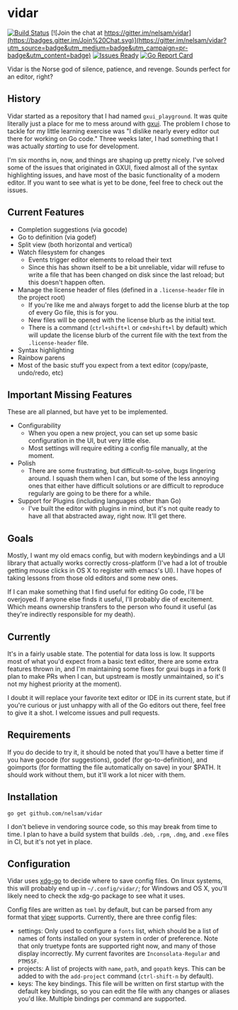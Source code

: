 # vidar

[![Build Status](https://travis-ci.org/nelsam/vidar.svg?branch=master)](https://travis-ci.org/nelsam/vidar)
[![Join the chat at https://gitter.im/nelsam/vidar](https://badges.gitter.im/Join%20Chat.svg)](https://gitter.im/nelsam/vidar?utm_source=badge&utm_medium=badge&utm_campaign=pr-badge&utm_content=badge)
[![Issues Ready](https://badge.waffle.io/nelsam/vidar.svg?label=ready&title=Ready)](http://waffle.io/nelsam/vidar)
[![Go Report Card](https://goreportcard.com/badge/github.com/nelsam/vidar)](https://goreportcard.com/report/github.com/nelsam/vidar)

Vidar is the Norse god of silence, patience, and revenge.  Sounds perfect for an editor, right?

## History

Vidar started as a repository that I had named `gxui_playground`.  It was quite literally just a
place for me to mess around with [gxui](https://github.com/google/gxui).  The problem I chose to tackle
for my little learning exercise was "I dislike nearly every editor out there for working on Go
code."  Three weeks later, I had something that I was actually *starting* to use for development.

I'm six months in, now, and things are shaping up pretty nicely.  I've solved some of the issues
that originated in GXUI, fixed almost all of the syntax highlighting issues, and have most of the
basic functionality of a modern editor.  If you want to see what is yet to be done, feel free
to check out the issues.

## Current Features

- Completion suggestions (via gocode)
- Go to definition (via godef)
- Split view (both horizontal and vertical)
- Watch filesystem for changes
  - Events trigger editor elements to reload their text
  - Since this has shown itself to be a bit unreliable, vidar will refuse to write a file that
    has been changed on disk since the last reload; but this doesn't happen often.
- Manage the license header of files (defined in a `.license-header` file in the project root)
  - If you're like me and always forget to add the license blurb at the top of every Go file,
    this is for you.
  - New files will be opened with the license blurb as the initial text.
  - There is a command (`ctrl+shift+l` or `cmd+shift+l` by default) which will update the
    license blurb of the current file with the text from the `.license-header` file.
- Syntax highlighting
- Rainbow parens
- Most of the basic stuff you expect from a text editor (copy/paste, undo/redo, etc)

## Important Missing Features

These are all planned, but have yet to be implemented.

- Configurability
  - When you open a new project, you can set up some basic configuration in the UI, but very
    little else.
  - Most settings will require editing a config file manually, at the moment.
- Polish
  - There are some frustrating, but difficult-to-solve, bugs lingering around.  I squash them
    when I can, but some of the less annoying ones that either have difficult solutions or are
    difficult to reproduce regularly are going to be there for a while.
- Support for Plugins (including languages other than Go)
  - I've built the editor with plugins in mind, but it's not quite ready to have all that
    abstracted away, right now.  It'll get there.

## Goals

Mostly, I want my old emacs config, but with modern keybindings and a UI library that actually
works correctly cross-platform (I've had a lot of trouble getting mouse clicks in OS X to
register with emacs's UI).  I have hopes of taking lessons from those old editors and some new
ones.

If I can make something that I find useful for editing Go code, I'll be overjoyed.  If anyone
else finds it useful, I'll probably die of excitement.  Which means ownership transfers to the
person who found it useful (as they're indirectly responsible for my death).

## Currently

It's in a fairly usable state.  The potential for data loss is low.  It supports most of what
you'd expect from a basic text editor, there are some extra features thrown in, and I'm
maintaining some fixes for gxui bugs in a fork (I plan to make PRs when I can, but upstream
is mostly unmaintained, so it's not my highest priority at the moment).

I doubt it will replace your favorite text editor or IDE in its current state, but if you're
curious or just unhappy with all of the Go editors out there, feel free to give it a shot.
I welcome issues and pull requests.

## Requirements

If you do decide to try it, it should be noted that you'll have a better time if you have
gocode (for suggestions), godef (for go-to-definition), and goimports (for formatting the
file automatically on save) in your $PATH.  It should work without them, but it'll work a
lot nicer with them.

## Installation

`go get github.com/nelsam/vidar`

I don't believe in vendoring source code, so this may break from time to time.  I plan
to have a build system that builds `.deb`, `.rpm`, `.dmg`, and `.exe` files in CI, but
it's not yet in place.

## Configuration

Vidar uses [xdg-go](https://github.com/casimir/xdg-go) to decide where to save config
files.  On linux systems, this will probably end up in `~/.config/vidar/`; for Windows
and OS X, you'll likely need to check the xdg-go package to see what it uses.

Config files are written as `toml` by default, but can be parsed from any format that
[viper](https://github.com/spf13/viper) supports.  Currently, there are three config
files:
- settings: Only used to configure a `fonts` list, which should be a list of names
  of fonts installed on your system in order of preference.  Note that only truetype
  fonts are supported right now, and many of those display incorrectly.  My current
  favorites are `Inconsolata-Regular` and `PTM55F`.
- projects: A list of projects with `name`, `path`, and `gopath` keys.  This can be
  added to with the `add-project` command (`ctrl-shift-n` by default).
- keys: The key bindings.  This file will be written on first startup with the default
  key bindings, so you can edit the file with any changes or aliases you'd like.
  Multiple bindings per command are supported.
